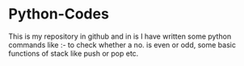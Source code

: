 # Python-Codes
This is my repository in github and in is I have written some python commands like :- to check whether a no. is even or odd, some basic functions of stack like push or pop etc. 
